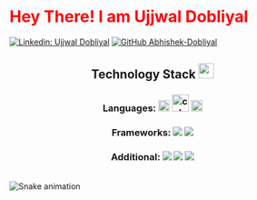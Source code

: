 <h1 style="color: red;"> Hey There! I am Ujjwal Dobliyal  </h1> 


 
[![Linkedin: Ujjwal Dobliyal](https://img.shields.io/badge/-Ujjwal_Dobliyal-blue?style=flat-square&logo=Linkedin&logoColor=white&link=https://www.linkedin.com/in/ujjwal-dobliyal-9689b6289/)](https://www.linkedin.com/in/ujjwal-dobliyal-9689b6289/)
[![GitHub Abhishek-Dobliyal](https://img.shields.io/github/followers/Ujjwal-Dobliyal?label=follow&style=social)](https://github.com/45Aditya)


<h2 align="center">Technology Stack <img src = "https://media2.giphy.com/media/QssGEmpkyEOhBCb7e1/giphy.gif?cid=ecf05e47a0n3gi1bfqntqmob8g9aid1oyj2wr3ds3mg700bl&rid=giphy.gif" width=27px> </h2>

<h3 align="center"> Languages:
 <img src="https://img.shields.io/badge/python-3776AB.svg?&style=flat-round&logo=python&logoColor=white" height="20"/>
  
 <img src="https://cdn.jsdelivr.net/gh/devicons/devicon/icons/cplusplus/cplusplus-original.svg" height="30" alt="cplusplus logo"  />
  
 <img src="https://img.shields.io/badge/Javascript-yellow.svg?&style=flat-round&logo=javascript&logoColor=white" height="20"/>

</h3>

<h3 align="center">Frameworks:
 <img src="https://img.shields.io/badge/-TailwindCSS-39a9bf?style=flat-round&logo=tailwindcss&logoColor=white"/>
 <img src="https://img.shields.io/badge/-Bootstrap-5f3596?style=flat-round&logo=bootstrap&logoColor=white"/>
 </h3>
 
<h3 align="center">Additional:
 <img src="https://img.shields.io/badge/-HTML-E34F26?style=flat-round&logo=html5&logoColor=white"/>
 <img src="https://img.shields.io/badge/-CSS-1572B6?style=flat-round&logo=css3"/>
 <img src="https://img.shields.io/badge/Git/Github-8c1b50?style=flat-round&logo=git&logoColor=white"/>
</h3>


<br clear="both">

<img src="https://raw.githubusercontent.com/maurodesouza/maurodesouza/output/snake.svg" alt="Snake animation" />
